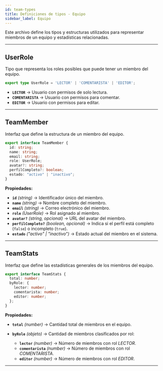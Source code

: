 ```yaml
---
id: team-types
title: Definiciones de tipos - Equipo
sidebar_label: Equipo
---
```


Este archivo define los tipos y estructuras utilizados para representar miembros de un equipo y estadísticas relacionadas.

---

## **UserRole**

Tipo que representa los roles posibles que puede tener un miembro del equipo.

```ts
export type UserRole = 'LECTOR' | 'COMENTARISTA' | 'EDITOR';
````

* **`LECTOR`** → Usuario con permisos de solo lectura.
* **`COMENTARISTA`** → Usuario con permisos para comentar.
* **`EDITOR`** → Usuario con permisos para editar.

---

## **TeamMember**

Interfaz que define la estructura de un miembro del equipo.

```ts
export interface TeamMember {
  id: string;
  name: string;
  email: string;
  role: UserRole;
  avatar?: string;
  perfilCompleto?: boolean;
  estado: "activo" | "inactivo";
}
```

**Propiedades:**

* **`id`** *(string)* → Identificador único del miembro.
* **`name`** *(string)* → Nombre completo del miembro.
* **`email`** *(string)* → Correo electrónico del miembro.
* **`role`** *(UserRole)* → Rol asignado al miembro.
* **`avatar?`** *(string, opcional)* → URL del avatar del miembro.
* **`perfilCompleto?`** *(boolean, opcional)* → Indica si el perfil está completo (`false`) o incompleto (`true`).
* **`estado`** *("activo" | "inactivo")* → Estado actual del miembro en el sistema.

---

## **TeamStats**

Interfaz que define las estadísticas generales de los miembros del equipo.

```ts
export interface TeamStats {
  total: number;
  byRole: {
    lector: number;
    comentarista: number;
    editor: number;
  };
}
```

**Propiedades:**

* **`total`** *(number)* → Cantidad total de miembros en el equipo.
* **`byRole`** *(objeto)* → Cantidad de miembros clasificados por rol:

  * **`lector`** *(number)* → Número de miembros con rol *LECTOR*.
  * **`comentarista`** *(number)* → Número de miembros con rol *COMENTARISTA*.
  * **`editor`** *(number)* → Número de miembros con rol *EDITOR*.

---